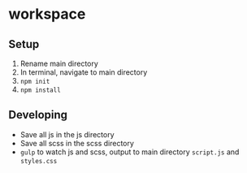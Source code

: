 # workspace

## Setup
1. Rename main directory
2. In terminal, navigate to main directory
3. `npm init`
4. `npm install`

## Developing
- Save all js in the js directory
- Save all scss in the scss directory
- `gulp` to watch js and scss, output to main directory `script.js` and `styles.css`
